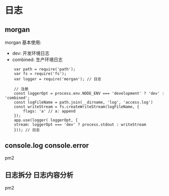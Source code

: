# 日志
## morgan
morgan 基本使用:
- dev: 开发环境日志
- combined: 生产环境日志
```
    var path = require('path');
    var fs = require('fs');
    var logger = require('morgan'); // 日志

    // 注册
    const loggerOpt = process.env.NODE_ENV === 'development' ? 'dev' : 'combined';
    const logFileName = path.join(__dirname, 'log', 'access.log')
    const writeStream = fs.createWriteStream(logFileName, {
        flags: 'a' // a: append
    });
    app.use(logger( loggerOpt, {
    stream: loggerOpt === 'dev' ? process.stdout : writeStream
    })); // 日志
```
## console.log console.error
pm2
## 日志拆分 日志内容分析
pm2